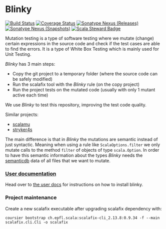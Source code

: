# Blinky

[![Build Status][badge-github-actions]][link-github-actions]
[![Coverage Status][badge-codecov]][link-codecov]
[![Sonatype Nexus (Releases)][badge-release]][link-release]
[![Sonatype Nexus (Snapshots)][badge-snapshot]][link-snapshot]
[![Scala Steward Badge][badge-scalasteward]][link-scalasteward]

Mutation testing is a type of software testing where we mutate (change) certain expressions in the source code 
and check if the test cases are able to find the errors.
It is a type of White Box Testing which is mainly used for Unit Testing.

_Blinky_ has 3 main steps:
* Copy the git project to a temporary folder (where the source code can be safely modified)
* Run the scalafix tool with the _Blinky_ rule (on the copy project)
* Run the project tests on the mutated code (usually with only 1 mutant active each time)

We use _Blinky_ to test this repository, improving the test code quality.

Similar projects:
* [scalamu](https://github.com/sugakandrey/scalamu)
* [stryker4s](https://github.com/stryker-mutator/stryker4s)

The main difference is that in _Blinky_ the mutations are semantic instead of just syntactic.
Meaning when using a rule like `ScalaOptions.filter` we only mutate calls to
the method `filter` of objects of type `scala.Option`.
In order to have this semantic information about the types _Blinky_ 
needs the [semanticdb](https://scalameta.org/docs/semanticdb/guide.html)
data of all files that we want to mutate.

### [User documentation][docs]
Head over to [the user docs][docs] for instructions on how to install blinky.

### Project maintenance
Create a new scalafix executable after upgrading scalafix dependency with:
```
coursier bootstrap ch.epfl.scala:scalafix-cli_2.13.8:0.9.34 -f --main scalafix.cli.Cli -o scalafix
```

[badge-github-actions]: https://github.com/RCMartins/blinky/actions/workflows/ci.yml/badge.svg?branch=master "build"
[badge-codecov]: https://codecov.io/gh/RCMartins/blinky/branch/master/graph/badge.svg?token=o3yIhzL932 "covecov"
[badge-release]: https://img.shields.io/nexus/r/com.github.rcmartins/blinky-cli_2.13?nexusVersion=3&server=https%3A%2F%2Foss.sonatype.org "release"
[badge-snapshot]: https://img.shields.io/nexus/s/com.github.rcmartins/blinky-cli_2.13?server=https%3A%2F%2Foss.sonatype.org "snapshot"
[badge-scalasteward]: https://img.shields.io/badge/Scala_Steward-helping-blue.svg?style=flat&logo=data:image/png;base64,iVBORw0KGgoAAAANSUhEUgAAAA4AAAAQCAMAAAARSr4IAAAAVFBMVEUAAACHjojlOy5NWlrKzcYRKjGFjIbp293YycuLa3pYY2LSqql4f3pCUFTgSjNodYRmcXUsPD/NTTbjRS+2jomhgnzNc223cGvZS0HaSD0XLjbaSjElhIr+AAAAAXRSTlMAQObYZgAAAHlJREFUCNdNyosOwyAIhWHAQS1Vt7a77/3fcxxdmv0xwmckutAR1nkm4ggbyEcg/wWmlGLDAA3oL50xi6fk5ffZ3E2E3QfZDCcCN2YtbEWZt+Drc6u6rlqv7Uk0LdKqqr5rk2UCRXOk0vmQKGfc94nOJyQjouF9H/wCc9gECEYfONoAAAAASUVORK5CYII= "scala steward"

[link-github-actions]: https://github.com/RCMartins/blinky/actions "build"
[link-codecov]: https://codecov.io/gh/RCMartins/blinky "covecov"
[link-release]: https://search.maven.org/search?q=g:%22com.github.rcmartins%22%20and%20a:%22blinky_2.13%22 "release"
[link-snapshot]: https://oss.sonatype.org/content/repositories/snapshots/com/github/rcmartins/blinky-cli_2.13/ "snapshot"
[link-scalasteward]: https://scala-steward.org "scala steward"

[docs]: https://rcmartins.github.io/blinky/
